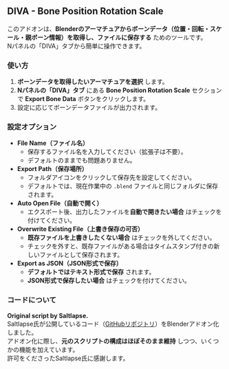 ## DIVA - Bone Position Rotation Scale  
このアドオンは、**Blenderのアーマチュアからボーンデータ（位置・回転・スケール・親ボーン情報）を取得し、ファイルに保存する** ためのツールです。  
Nパネルの「DIVA」タブから簡単に操作できます。  

### 使い方  
1. **ボーンデータを取得したいアーマチュアを選択** します。  
2. **Nパネルの「DIVA」タブ** にある **Bone Position Rotation Scale** セクションで **Export Bone Data** ボタンをクリックします。  
3. 設定に応じてボーンデータファイルが出力されます。  

### 設定オプション  
- **File Name（ファイル名）**  
  - 保存するファイル名を入力してください（拡張子は不要）。  
  - デフォルトのままでも問題ありません。  
- **Export Path（保存場所）**  
  - フォルダアイコンをクリックして保存先を設定してください。  
  - デフォルトでは、現在作業中の `.blend` ファイルと同じフォルダに保存されます。  
- **Auto Open File（自動で開く）**  
  - エクスポート後、出力したファイルを**自動で開きたい場合** はチェックを付けてください。  
- **Overwrite Existing File（上書き保存の可否）**  
  - **既存ファイルを上書きしたくない場合** はチェックを外してください。  
  - チェックを外すと、既存ファイルがある場合はタイムスタンプ付きの新しいファイルとして保存されます。  
- **Export as JSON（JSON形式で保存）**  
  - **デフォルトではテキスト形式で保存** されます。  
  - **JSON形式で保存したい場合** はチェックを付けてください。  

### コードについて  
**Original script by Saltlapse.**  
Saltlapse氏が公開しているコード（[GitHubリポジトリ](https://github.com/Saltlapse/Blender-Mod-Scripts)）をBlenderアドオン化しました。  
アドオン化に際し、**元のスクリプトの構成はほぼそのまま維持** しつつ、いくつかの機能を加えています。  
許可をくださったSaltlapse氏に感謝します。